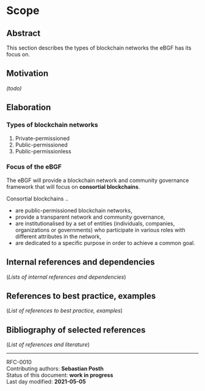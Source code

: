 # Scope

## Abstract

This section describes the types of blockchain networks the eBGF has its focus on. 

## Motivation

*(todo)*
    
## Elaboration

### Types of blockchain networks

1) Private-permissioned  
2) Public-permissioned  
3) Public-permissionless

### Focus of the eBGF

The eBGF will provide a blockchain network and community governance framework that will focus on **consortial blockchains**.

Consortial blockchains ..   

+ are public-permissioned blockchain networks,  
+ provide a transparent network and community governance,  
+ are institutionalised by a set of entities (individuals, companies, organizations or governments) who participate in various roles with different attributes in the network,  
+ are dedicated to a specific purpose in order to achieve a common goal. 
    
## Internal references and dependencies

(*Lists of internal references and dependencies*)  
    
## References to best practice, examples  

(*List of references to best practice, examples*)  
	
## Bibliography of selected references

(*List of references and literature*)   

________

RFC-0010   
Contributing authors: **Sebastian Posth**  
Status of this document: **work in progress**    
Last day modified: **2021-05-05**

 
